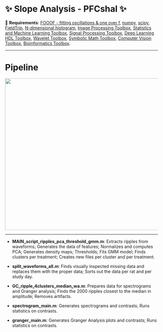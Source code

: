 # :sparkles: Slope Analysis - PFCshal :sparkles:
:pushpin: **Requirements**: [FOOOF - fitting oscillations & one over f](https://fooof-tools.github.io/fooof/), [numpy](https://github.com/numpy/numpy), [scipy](https://github.com/scipy/scipy), [FieldTrip](https://github.com/fieldtrip/fieldtrip), [N-dimensional histogram](https://www.mathworks.com/matlabcentral/fileexchange/23897-n-dimensional-histogram), [Image Processing Toolbox](https://www.mathworks.com/products/image.html), [Statistics and Machine Learning Toolbox](https://www.mathworks.com/products/statistics.html), [Signal Processing Toolbox](https://www.mathworks.com/products/signal.html), [Deep Learning HDL Toolbox](https://www.mathworks.com/products/deep-learning-hdl.html), [Wavelet Toolbox](https://www.mathworks.com/products/wavelet.html), [Symbolic Math Toolbox](https://www.mathworks.com/products/symbolic.html), [Computer Vision Toolbox](https://www.mathworks.com/products/computer-vision.html), [Bioinformatics Toolbox](https://www.mathworks.com/products/bioinfo.html).


------------------------------------
# Pipeline 
<a href="url"><img src="https://github.com/pelinozsezer/CBD/blob/main/Acute/Slope-Analysis/PFCshal/pipeline.png.png" align="center" height="500" width="525" ></a>

------------------------------------

- **MAIN_script_ripples_pca_threshold_gmm.m**: Extracts ripples from waveforms; Generates the data of features; Normalizes and computes PCA; Generates density maps; Thresholds; Fits GMM model; Finds clusters per treatment; Creates new files per cluster and per treatment.

- **split_waveforms_all.m**: Finds visually inspected missing data and replaces them with the proper data; Sorts out the data per rat and per study day.

- **GC_ripple_4clusters_median_wa.m**: Prepares data for spectrograms and Granger analysis; Finds the 2000 ripples closest to the median in amplitude; Removes artifacts.

- **spectrogram_main.m**: Generates spectrograms and contrasts; Runs statistics on contrasts.

- **granger_main.m**: Generates Granger Analysis plots and contrasts; Runs statistics on contrasts.

